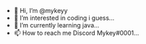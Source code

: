 - 👋 Hi, I’m @mykeyy
- 👀 I’m interested in coding i guess...
- 🌱 I’m currently learning java...
- 📫 How to reach me Discord Mykey#0001...

<!---
Mykeyy/Mykeyy is a ✨ special ✨ repository because its `README.md` (this file) appears on your GitHub profile.
You can click the Preview link to take a look at your changes.
--->
